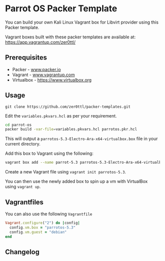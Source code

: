 # Parrot OS Packer Template

You can build your own Kali Linux Vagrant box for Libvirt provider using this Packer template.

Vagrant boxes built with these packer templates are available at: https://app.vagrantup.com/zer0ttl/

## Prerequisites

* Packer - www.packer.io
* Vagrant - www.vagrantup.com
* Virtualbox - https://www.virtualbox.org

## Usage

`git clone https://github.com/zer0ttl/packer-templates.git`

Edit the `variables.pkvars.hcl` as per your requirement.

```bash
cd parrot-os
packer build -var-file=variables.pkvars.hcl parrotos.pkr.hcl
```

This will output a `parrotos-5.3-Electro-Ara-x64-virtualbox.box` file in your current directory.

Add this box to Vagrant using the following:

```bash
vagrant box add --name parrot-5.3 parrotos-5.3-Electro-Ara-x64-virtualbox.box
```

Create a new Vagrant file using `vagrant init parrotos-5.3`.

You can then use the newly added box to spin up a vm with VirtualBox using `vagrant up`.

## Vagrantfiles

You can also use the following `Vagrantfile`

```ruby
Vagrant.configure("2") do |config|
  config.vm.box = "parrotos-5.3"
  config.vm.guest = "debian"
end
```

## Changelog
